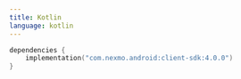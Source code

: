 ```yaml
---
title: Kotlin
language: kotlin
---
```


```kotlin
dependencies {
    implementation("com.nexmo.android:client-sdk:4.0.0")
}   
```
